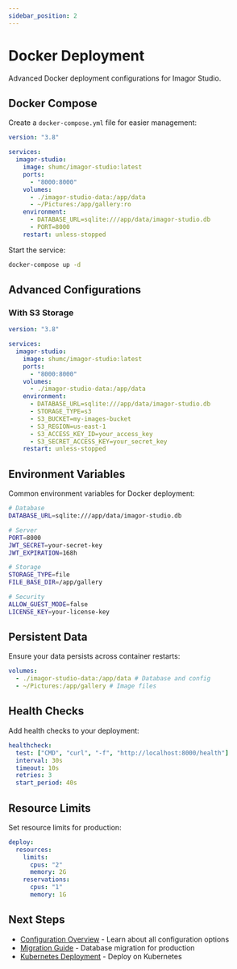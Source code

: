 ```yaml
---
sidebar_position: 2
---
```


# Docker Deployment

Advanced Docker deployment configurations for Imagor Studio.

## Docker Compose

Create a `docker-compose.yml` file for easier management:

```yaml
version: "3.8"

services:
  imagor-studio:
    image: shumc/imagor-studio:latest
    ports:
      - "8000:8000"
    volumes:
      - ./imagor-studio-data:/app/data
      - ~/Pictures:/app/gallery:ro
    environment:
      - DATABASE_URL=sqlite:///app/data/imagor-studio.db
      - PORT=8000
    restart: unless-stopped
```

Start the service:

```bash
docker-compose up -d
```

## Advanced Configurations

### With S3 Storage

```yaml
version: "3.8"

services:
  imagor-studio:
    image: shumc/imagor-studio:latest
    ports:
      - "8000:8000"
    volumes:
      - ./imagor-studio-data:/app/data
    environment:
      - DATABASE_URL=sqlite:///app/data/imagor-studio.db
      - STORAGE_TYPE=s3
      - S3_BUCKET=my-images-bucket
      - S3_REGION=us-east-1
      - S3_ACCESS_KEY_ID=your_access_key
      - S3_SECRET_ACCESS_KEY=your_secret_key
    restart: unless-stopped
```

## Environment Variables

Common environment variables for Docker deployment:

```bash
# Database
DATABASE_URL=sqlite:///app/data/imagor-studio.db

# Server
PORT=8000
JWT_SECRET=your-secret-key
JWT_EXPIRATION=168h

# Storage
STORAGE_TYPE=file
FILE_BASE_DIR=/app/gallery

# Security
ALLOW_GUEST_MODE=false
LICENSE_KEY=your-license-key
```

## Persistent Data

Ensure your data persists across container restarts:

```yaml
volumes:
  - ./imagor-studio-data:/app/data # Database and config
  - ~/Pictures:/app/gallery # Image files
```

## Health Checks

Add health checks to your deployment:

```yaml
healthcheck:
  test: ["CMD", "curl", "-f", "http://localhost:8000/health"]
  interval: 30s
  timeout: 10s
  retries: 3
  start_period: 40s
```

## Resource Limits

Set resource limits for production:

```yaml
deploy:
  resources:
    limits:
      cpus: "2"
      memory: 2G
    reservations:
      cpus: "1"
      memory: 1G
```

## Next Steps

- [Configuration Overview](../configuration/overview) - Learn about all configuration options
- [Migration Guide](../deployment/migration) - Database migration for production
- [Kubernetes Deployment](../deployment/kubernetes) - Deploy on Kubernetes
